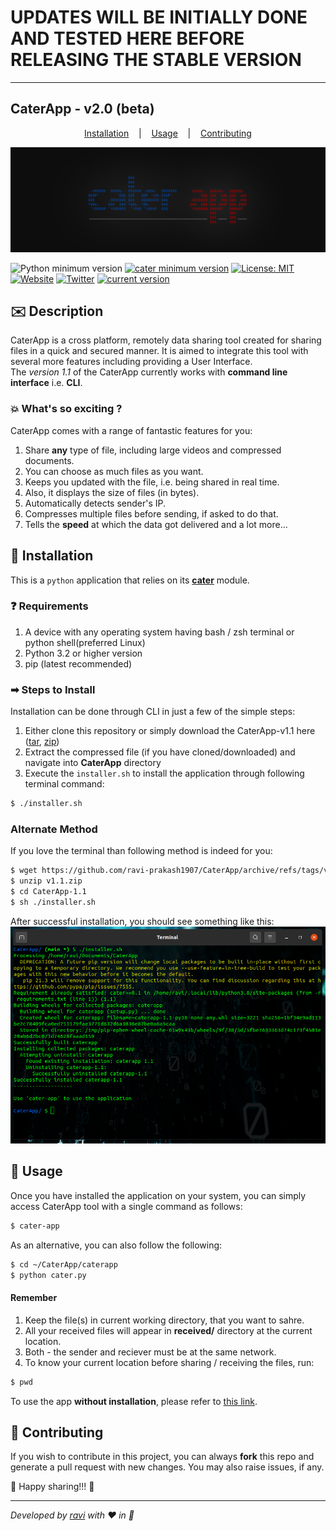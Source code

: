 # UPDATES WILL BE INITIALLY DONE AND TESTED HERE BEFORE RELEASING THE STABLE VERSION

---  

## **CaterApp - v2.0** (beta)  

<p align="center">
  <a href="#-installation">Installation</a>
  &nbsp;&nbsp;&nbsp;|&nbsp;&nbsp;&nbsp;
  <a href="#-usage">Usage</a>
  &nbsp;&nbsp;&nbsp;|&nbsp;&nbsp;&nbsp;
  <a href="#-contributing">Contributing</a>
</p>  

![icon banner](./assets/logo.jpg)

<!-- _A Quick & Secured Data Sharing Application!_ --> 

![Python minimum version](https://img.shields.io/badge/Python-3.2%2B-brightgreen)
[![cater minimum version](https://img.shields.io/badge/cater-0.1%2B-blue)](https://github.com/ravi-prakash1907/cater)
[![License: MIT](https://img.shields.io/badge/License-MIT-yellow.svg)](./LICENSE)
[![Website](https://img.shields.io/badge/website-up-lightgreen)](https://ravi-prakash1907.github.io/CaterApp)
[![Twitter](https://img.shields.io/twitter/url/http/shields.io.svg?style=social)](https://twitter.com/73MP0R4L)
[![current version](https://img.shields.io/badge/version-v1.1-blue)](https://github.com/ravi-prakash1907/CaterApp/releases)

## ✉️ Description
CaterApp is a cross platform, remotely data sharing tool created for sharing files in a quick and secured manner. It is aimed to integrate this tool with several more features including providing a User Interface.\
The _version 1.1_ of the CaterApp currently works with **command line interface** i.e. **CLI**.

### 💥 What's so exciting ?  
CaterApp comes with a range of fantastic features for you:  
1. Share **any** type of file, including large videos and compressed documents.  
2. You can choose as much files as you want.  
3. Keeps you updated with the file, i.e. being shared in real time.  
4. Also, it displays the size of files (in bytes).  
5. Automatically detects sender's IP.  
6. Compresses multiple files before sending, if asked to do that.  
6. Tells the **speed** at which the data got delivered and a lot more...

## 📌 Installation  
This is a `python` application that relies on its [**cater**](https://ravi-prakash1907.github.io/cater/) module.  

### ❓ Requirements  
1. A device with any operating system having bash / zsh terminal or python shell(preferred Linux)  
2. Python 3.2 or higher version  
3. pip (latest recommended)  

### ➡ Steps to Install
Installation can be done through CLI in just a few of the simple steps:  

1. Either clone this repository or simply download the CaterApp-v1.1 here \([tar](https://github.com/ravi-prakash1907/CaterApp/archive/refs/tags/v1.1.tar.gz), [zip](https://github.com/ravi-prakash1907/CaterApp/archive/refs/tags/v1.1.zip)\)  
2. Extract the compressed file (if you have cloned/downloaded) and navigate into **CaterApp** directory  
3. Execute the `installer.sh` to install the application through following terminal command:  
```sh
$ ./installer.sh
```
### Alternate Method 
If you love the terminal than following method is indeed for you:  
```sh
$ wget https://github.com/ravi-prakash1907/CaterApp/archive/refs/tags/v1.1.zip
$ unzip v1.1.zip
$ cd CaterApp-1.1
$ sh ./installer.sh
```  

After successful installation, you should see something like this:  
![installing screenshot](./assets/installation.png)  

## 🤔 Usage  
Once you have installed the application on your system, you can simply access CaterApp tool with a single command as follows: 
```sh
$ cater-app
```
As an alternative, you can also follow the following:  
```sh
$ cd ~/CaterApp/caterapp
$ python cater.py
```
#### Remember
1. Keep the file(s) in current working directory, that you want to sahre.  
2. All your received files will appear in **received/** directory at the current location. 
3. Both - the sender and reciever must be at the same network.  
4. To know your current location before sharing / receiving the files, run:  
```sh
$ pwd
```  

To use the app **without installation**, please refer to [this link](./caterapp/).

## 🤝 Contributing  
If you wish to contribute in this project, you can always **fork** this repo and generate a pull request with new changes. You may also raise issues, if any.  

🌟 Happy sharing!!! 🌟

---  
_Developed by [ravi](http://ravi-prakash1907.gitlab.io/) with ❤️ in 🐍_
